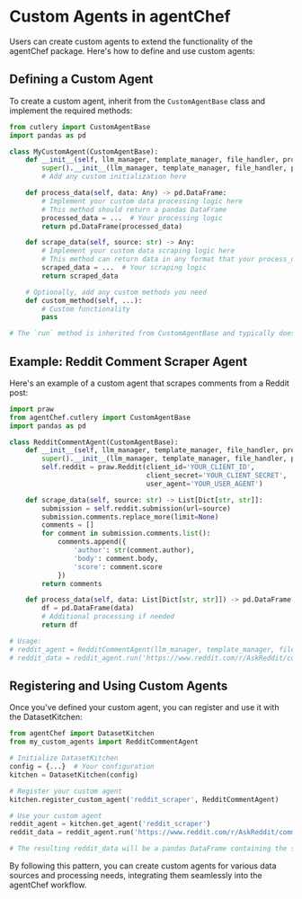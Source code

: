 # Custom Agents in agentChef

Users can create custom agents to extend the functionality of the agentChef package. Here's how to define and use custom agents:

## Defining a Custom Agent

To create a custom agent, inherit from the `CustomAgentBase` class and implement the required methods:

```python
from cutlery import CustomAgentBase
import pandas as pd

class MyCustomAgent(CustomAgentBase):
    def __init__(self, llm_manager, template_manager, file_handler, prompt_manager, document_loader):
        super().__init__(llm_manager, template_manager, file_handler, prompt_manager, document_loader)
        # Add any custom initialization here

    def process_data(self, data: Any) -> pd.DataFrame:
        # Implement your custom data processing logic here
        # This method should return a pandas DataFrame
        processed_data = ...  # Your processing logic
        return pd.DataFrame(processed_data)

    def scrape_data(self, source: str) -> Any:
        # Implement your custom data scraping logic here
        # This method can return data in any format that your process_data method can handle
        scraped_data = ...  # Your scraping logic
        return scraped_data

    # Optionally, add any custom methods you need
    def custom_method(self, ...):
        # Custom functionality
        pass

# The `run` method is inherited from CustomAgentBase and typically doesn't need to be overridden
```

## Example: Reddit Comment Scraper Agent

Here's an example of a custom agent that scrapes comments from a Reddit post:

```python
import praw
from agentChef.cutlery import CustomAgentBase
import pandas as pd

class RedditCommentAgent(CustomAgentBase):
    def __init__(self, llm_manager, template_manager, file_handler, prompt_manager, document_loader):
        super().__init__(llm_manager, template_manager, file_handler, prompt_manager, document_loader)
        self.reddit = praw.Reddit(client_id='YOUR_CLIENT_ID',
                                  client_secret='YOUR_CLIENT_SECRET',
                                  user_agent='YOUR_USER_AGENT')

    def scrape_data(self, source: str) -> List[Dict[str, str]]:
        submission = self.reddit.submission(url=source)
        submission.comments.replace_more(limit=None)
        comments = []
        for comment in submission.comments.list():
            comments.append({
                'author': str(comment.author),
                'body': comment.body,
                'score': comment.score
            })
        return comments

    def process_data(self, data: List[Dict[str, str]]) -> pd.DataFrame:
        df = pd.DataFrame(data)
        # Additional processing if needed
        return df

# Usage:
# reddit_agent = RedditCommentAgent(llm_manager, template_manager, file_handler, prompt_manager, document_loader)
# reddit_data = reddit_agent.run('https://www.reddit.com/r/AskReddit/comments/abcxyz/example_post/')
```

## Registering and Using Custom Agents

Once you've defined your custom agent, you can register and use it with the DatasetKitchen:

```python
from agentChef import DatasetKitchen
from my_custom_agents import RedditCommentAgent

# Initialize DatasetKitchen
config = {...}  # Your configuration
kitchen = DatasetKitchen(config)

# Register your custom agent
kitchen.register_custom_agent('reddit_scraper', RedditCommentAgent)

# Use your custom agent
reddit_agent = kitchen.get_agent('reddit_scraper')
reddit_data = reddit_agent.run('https://www.reddit.com/r/AskReddit/comments/abcxyz/example_post/')

# The resulting reddit_data will be a pandas DataFrame containing the scraped and processed Reddit comments
```

By following this pattern, you can create custom agents for various data sources and processing needs, integrating them seamlessly into the agentChef workflow.